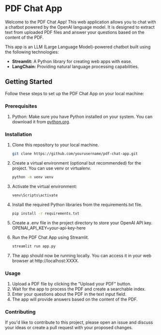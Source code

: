 # PDF Chat App

Welcome to the PDF Chat App! This web application allows you to chat with a chatbot powered by the OpenAI language model. It is designed to extract text from uploaded PDF files and answer your questions based on the content of the PDF.

This app is an LLM (Large Language Model)-powered chatbot built using the following technologies:

- **Streamlit:** A Python library for creating web apps with ease.
- **LangChain:** Providing natural language processing capabilities.

## Getting Started

Follow these steps to set up the PDF Chat App on your local machine:

### Prerequisites

1. Python: Make sure you have Python installed on your system. You can download it from [python.org](https://www.python.org/downloads/).

### Installation

1. Clone this repository to your local machine.

   ```bash
   git clone https://github.com/yourusername/pdf-chat-app.git

2. Create a virtual environment (optional but recommended) for the project. You can use venv or virtualenv.
   
   ```bash
   python -m venv venv
   
3. Activate the virtual environment:

   ```bash
   venv\Scripts\activate

4. Install the required Python libraries from the requirements.txt file.

   ```bash
   pip install -r requirements.txt
   
5. Create a .env file in the project directory to store your OpenAI API key.
   OPENAI_API_KEY=your-api-key-here
   
6. Run the PDF Chat App using Streamlit.
   
    ```bash
   streamlit run app.py
    
7. The app should now be running locally. You can access it in your web browser at http://localhost:XXXX.

### Usage

   1. Upload a PDF file by clicking the "Upload your PDF" button.
   2. Wait for the app to process the PDF and create a searchable index.
   3. Enter your questions about the PDF in the text input field.
   4. The app will provide answers based on the content of the PDF.

### Contributing

If you'd like to contribute to this project, please open an issue and discuss your ideas or create a pull request with your proposed changes.

 
